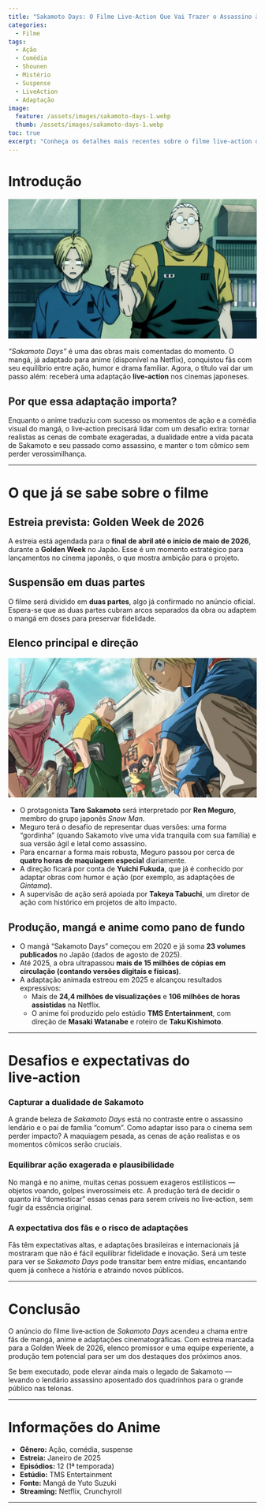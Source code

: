 ```yaml
---
title: "Sakamoto Days: O Filme Live‑Action Que Vai Trazer o Assassino à Vida"
categories:
  - Filme
tags:
  - Ação
  - Comédia
  - Shounen
  - Mistério
  - Suspense
  - LiveAction
  - Adaptação
image:
  feature: /assets/images/sakamoto-days-1.webp
  thumb: /assets/images/sakamoto-days-1.webp
toc: true
excerpt: "Conheça os detalhes mais recentes sobre o filme live‑action de Sakamoto Days: previsão de estreia, elenco, diretor e os desafios de adaptar um assassino aposentado para a tela grande."
---
```


# Introdução

![Sakamoto em sua forma pacata com expressão cômica](/assets/images/sakamoto-days-1.webp)

*“Sakamoto Days”* é uma das obras mais comentadas do momento. O mangá, já adaptado para anime (disponível na Netflix), conquistou fãs com seu equilíbrio entre ação, humor e drama familiar. Agora, o título vai dar um passo além: receberá uma adaptação **live‑action** nos cinemas japoneses.

## Por que essa adaptação importa?

Enquanto o anime traduziu com sucesso os momentos de ação e a comédia visual do mangá, o live‑action precisará lidar com um desafio extra: tornar realistas as cenas de combate exageradas, a dualidade entre a vida pacata de Sakamoto e seu passado como assassino, e manter o tom cômico sem perder verossimilhança.

---

# O que já se sabe sobre o filme

## Estreia prevista: Golden Week de 2026

A estreia está agendada para o **final de abril até o início de maio de 2026**, durante a **Golden Week** no Japão. Esse é um momento estratégico para lançamentos no cinema japonês, o que mostra ambição para o projeto.

## Suspensão em duas partes

O filme será dividido em **duas partes**, algo já confirmado no anúncio oficial. Espera-se que as duas partes cubram arcos separados da obra ou adaptem o mangá em doses para preservar fidelidade.

## Elenco principal e direção

![Imagem conceitual do filme com Sakamoto pronto para a ação](/assets/images/sakamoto-days-2.webp)

- O protagonista **Taro Sakamoto** será interpretado por **Ren Meguro**, membro do grupo japonês *Snow Man*.  
- Meguro terá o desafio de representar duas versões: uma forma “gordinha” (quando Sakamoto vive uma vida tranquila com sua família) e sua versão ágil e letal como assassino.  
- Para encarnar a forma mais robusta, Meguro passou por cerca de **quatro horas de maquiagem especial** diariamente.  
- A direção ficará por conta de **Yuichi Fukuda**, que já é conhecido por adaptar obras com humor e ação (por exemplo, as adaptações de *Gintama*).  
- A supervisão de ação será apoiada por **Takeya Tabuchi**, um diretor de ação com histórico em projetos de alto impacto.  

## Produção, mangá e anime como pano de fundo

- O mangá “Sakamoto Days” começou em 2020 e já soma **23 volumes publicados** no Japão (dados de agosto de 2025).  
- Até 2025, a obra ultrapassou **mais de 15 milhões de cópias em circulação (contando versões digitais e físicas)**.  
- A adaptação animada estreou em 2025 e alcançou resultados expressivos:  
  - Mais de **24,4 milhões de visualizações** e **106 milhões de horas assistidas** na Netflix.  
  - O anime foi produzido pelo estúdio **TMS Entertainment**, com direção de **Masaki Watanabe** e roteiro de **Taku Kishimoto**.  

---

# Desafios e expectativas do live‑action

### Capturar a dualidade de Sakamoto

A grande beleza de *Sakamoto Days* está no contraste entre o assassino lendário e o pai de família “comum”. Como adaptar isso para o cinema sem perder impacto? A maquiagem pesada, as cenas de ação realistas e os momentos cômicos serão cruciais.

### Equilibrar ação exagerada e plausibilidade

No mangá e no anime, muitas cenas possuem exageros estilísticos — objetos voando, golpes inverossímeis etc. A produção terá de decidir o quanto irá “domesticar” essas cenas para serem críveis no live‑action, sem fugir da essência original.

### A expectativa dos fãs e o risco de adaptações

Fãs têm expectativas altas, e adaptações brasileiras e internacionais já mostraram que não é fácil equilibrar fidelidade e inovação. Será um teste para ver se *Sakamoto Days* pode transitar bem entre mídias, encantando quem já conhece a história e atraindo novos públicos.

---

# Conclusão

O anúncio do filme live‑action de *Sakamoto Days* acendeu a chama entre fãs de mangá, anime e adaptações cinematográficas. Com estreia marcada para a Golden Week de 2026, elenco promissor e uma equipe experiente, a produção tem potencial para ser um dos destaques dos próximos anos.

Se bem executado, pode elevar ainda mais o legado de Sakamoto — levando o lendário assassino aposentado dos quadrinhos para o grande público nas telonas.

---

# Informações do Anime

- **Gênero:** Ação, comédia, suspense  
- **Estreia:** Janeiro de 2025  
- **Episódios:** 12 (1ª temporada)  
- **Estúdio:** TMS Entertainment  
- **Fonte:** Mangá de Yuto Suzuki  
- **Streaming:** Netflix, Crunchyroll  

---
